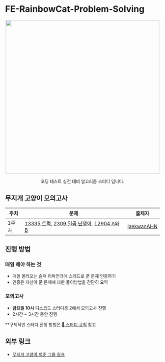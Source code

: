 # FE-RainbowCat-Problem-Solving

<div align="center">
<img width=500 src="https://nyancatcollection.com/images/Pirate.gif" />

코딩 테스트 실전 대비 알고리즘 스터디 입니다.

</div>

## 무지개 고양이 모의고사
|주차|문제| 출제자 |
|---|---| --- |
|1주차| [13335 트럭](https://www.acmicpc.net/problem/13335), [2309 일곱 난쟁이](https://www.acmicpc.net/problem/2309), [12904 A와 B](https://www.acmicpc.net/problem/12904) | [jaekwanAHN](https://github.com/jaekwanAHN) |


## 진행 방법
### 매일 해야 하는 것
- 매일 올라오는 슬랙 리마인더에 스레드로 푼 문제 인증하기
- 인증은 자신이 푼 문제에 대한 풀이방법을 간단히 요약

### 모의고사
-  **금요일 10시** 디스코드 스터디룸 2에서 모의고사 진행
-  2시간 ~ 3시간 동안 진행

**구체적인 스터디 진행 방법은 [🪩 스터디 규칙](https://github.com/prgrms-web-devcourse/FE-RainbowCat-Problem-Solving/wiki/%F0%9F%AA%A9-%EC%8A%A4%ED%84%B0%EB%94%94-%EA%B7%9C%EC%B9%99) 참고

## 외부 링크
- [무지개 고양이 백준 그룹 링크](https://www.acmicpc.net/group/18098)

